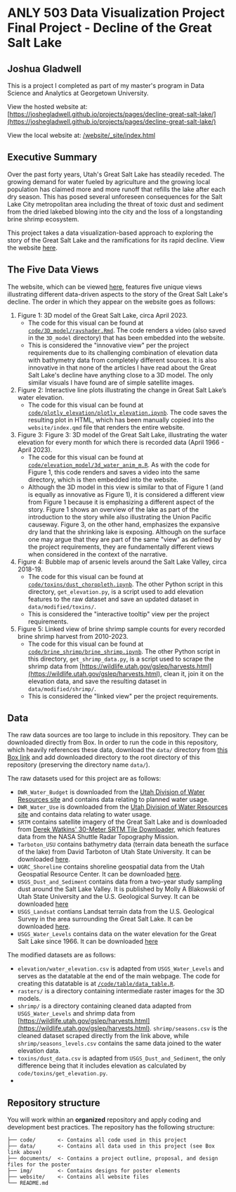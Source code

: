 # ANLY 503 Data Visualization Project Final Project - Decline of the Great Salt Lake
## Joshua Gladwell
This is a project I completed as part of my master's program in Data Science and Analytics at Georgetown University.

View the hosted website at: [https://joshegladwell.github.io/projects/pages/decline-great-salt-lake/](https://joshegladwell.github.io/projects/pages/decline-great-salt-lake/)

View the local website at: [/website/_site/index.html](./website/_site/index.html)

## Executive Summary
Over the past forty years, Utah's Great Salt Lake has steadily receded. The growing demand for water fueled by agriculture and the growing local population has claimed more and more runoff that refills the lake after each dry season. This has posed several unforeseen consequences for the Salt Lake City metropolitan area including the threat of toxic dust and sediment from the dried lakebed blowing into the city and the loss of a longstanding brine shrimp ecosystem.

This project takes a data visualization-based approach to exploring the story of the Great Salt Lake and the ramifications for its rapid decline. View the website [here](http://gladwell.georgetown.domains/anly503/_site/).

## The Five Data Views
The website, which can be viewed [here](http://gladwell.georgetown.domains/anly503/_site/), features five unique views illustrating different data-driven aspects to the story of the Great Salt Lake's decline. The order in which they appear on the website goes as follows:

1. Figure 1: 3D model of the Great Salt Lake, circa April 2023.
   - The code for this visual can be found at [`code/3D_model/rayshader.Rmd`](./code/3D_model/rayshader.Rmd). The code renders a video (also saved in the `3D_model` directory) that has been embedded into the website.
   - This is considered the "innovative view" per the project requirements due to its challenging combination of elevation data with bathymetry data from completely different sources. It is also innovative in that none of the articles I have read about the Great Salt Lake's decline have anything close to a 3D model. The only similar visuals I have found are of simple satellite images.
2. Figure 2: Interactive line plots illustrating the change in Great Salt Lake’s water elevation.
   - The code for this visual can be found at [`code/plotly_elevation/plotly_elevation.ipynb`](./code/plotly_elevation/plotly_elevation.ipynb). The code saves the resulting plot in HTML, which has been manually copied into the `website/index.qmd` file that renders the entire website.
3. Figure 3: Figure 3: 3D model of the Great Salt Lake, illustrating the water elevation for every month for which there is recorded data (April 1966 - April 2023).
   - The code for this visual can be found at [`code/elevation_model/3d_water_anim_m.R`](./code/elevation_model/3d_water_anim_m.R). As with the code for Figure 1, this code renders and saves a video into the same directory, which is then embedded into the website.
   - Although the 3D model in this view is similar to that of Figure 1 (and is equally as innovative as Figure 1), it is considered a different view from Figure 1 because it is emphasizing a different aspect of the story. Figure 1 shows an overview of the lake as part of the introduction to the story while also illustrating the Union Pacific causeway. Figure 3, on the other hand, emphasizes the expansive dry land that the shrinking lake is exposing. Although on the surface one may argue that they are part of the same "view" as defined by the project requirements, they are fundamentally different views when considered in the context of the narrative.
4. Figure 4: Bubble map of arsenic levels around the Salt Lake Valley, circa 2018-19.
   - The code for this visual can be found at [`code/toxins/dust_choropleth.ipynb`](code/toxins/dust_choropleth.ipynb). The other Python script in this directory, `get_elevation.py`, is a script used to add elevation features to the raw dataset and save an updated dataset in `data/modified/toxins/`.
   - This is considered the "interactive tooltip" view per the project requirements.
5. Figure 5: Linked view of brine shrimp sample counts for every recorded brine shrimp harvest from 2010-2023.
   - The code for this visual can be found at [`code/brine_shrimp/brine_shrimp.ipynb`](./code/brine_shrimp/brine_shrimp.ipynb). The other Python script in this directory, `get_shrimp_data.py`, is a script used to scrape the shrimp data from [https://wildlife.utah.gov/gslep/harvests.html](https://wildlife.utah.gov/gslep/harvests.html), clean it, join it on the elevation data, and save the resulting dataset in `data/modified/shrimp/`.
   - This is considered the "linked view" per the project requirements.

## Data
The raw data sources are too large to include in this repository. They can be downloaded directly from Box. In order to run the code in this repository, which heavily references these data, download the `data/` directory from [this Box link](https://georgetown.box.com/s/yncptmh4jgn7945udiubcexetym5kf1q) and add downloaded directory to the root directory of this repository (preserving the directory name `data/`).

The raw datasets used for this project are as follows:
- `DWR_Water_Budget` is downloaded from the [Utah Division of Water Resources site](https://dwre-utahdnr.opendata.arcgis.com/pages/water-budget) and contains data relating to planned water usage.
- `DWR_Water_Use` is downloaded from the [Utah Division of Water Resources site](https://dwre-utahdnr.opendata.arcgis.com) and contains data relating to water usage.
- `SRTM` contains satellite imagery of the Great Salt Lake and is downloaded from [Derek Watkins' 30-Meter SRTM Tile Downloader](https://dwtkns.com/srtm30m/), which features data from the NASA Shuttle Radar Topography Mission.
- `Tarboton_USU` contains bathymetry data (terrain data beneath the surface of the lake) from David Tarboton of Utah State University. It can be downloaded [here](https://www.hydroshare.org/resource/582060f00f6b443bb26e896426d9f62a/).
- `UGRC_Shoreline` contains shoreline geospatial data from the Utah Geospatial Resource Center. It can be downloaded [here](https://opendata.gis.utah.gov/datasets/utah::utah-great-salt-lake-shoreline/explore).
- `USGS_Dust_and_Sediment` contains data from a two-year study sampling dust around the Salt Lake Valley. It is published by Molly A Blakowski of Utah State University and the U.S. Geological Survey. It can be downloaded [here](https://www.sciencebase.gov/catalog/item/62ebed2ad34eacf539724ce2)
- `USGS_Landsat` contians Landsat terrain data from the U.S. Geological Survey in the area surrounding the Great Salt Lake. It can be downloaded [here](https://earthexplorer.usgs.gov).
- `USGS_Water_Levels` contains data on the water elevation for the Great Salt Lake since 1966. It can be downloaded [here](https://waterdata.usgs.gov/monitoring-location/10010000/#parameterCode=62614&period=P7D)

The modified datasets are as follows:
- `elevation/water_elevation.csv` is adapted from `USGS_Water_Levels` and serves as the datatable at the end of the main webpage. The code for creating this datatable is at [`/code/table/data_table.R`](./code/table/data_table.R).
- `rasters/` is a directory containing intermediate raster images for the 3D models.
- `shrimp/` is a directory containing cleaned data adapted from `USGS_Water_Levels` and shrimp data from [https://wildlife.utah.gov/gslep/harvests.html](https://wildlife.utah.gov/gslep/harvests.html). `shrimp/seasons.csv` is the cleaned dataset scraped directly from the link above, while `shrimp/seasons_levels.csv` contains the same data joined to the water elevation data.
- `toxins/dust_data.csv` is adapted from `USGS_Dust_and_Sediment`, the only difference being that it includes elevation as calculated by `code/toxins/get_elevation.py`.
- 

## Repository structure

You will work within an **organized** repository and apply coding and development best practices. The repository has the following structure:

```.
├── code/       <- Contains all code used in this project
├── data/       <- Contains all data used in this project (see Box link above)
├── documents/  <- Contains a project outline, proposal, and design files for the poster
├── img/        <- Contains designs for poster elements
├── website/    <- Contains all website files
└── README.md
```

